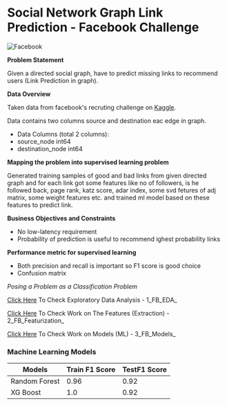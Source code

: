# Social Network Graph Link Prediction - Facebook Challenge
  ![Facebook](https://github.com/akashbangalkar/facebook_friend_recommendation/blob/main/facebook.png)

**Problem Statement**

Given a directed social graph, have to predict missing links to recommend users (Link Prediction in graph).

**Data Overview**

Taken data from facebook's recruting challenge on [Kaggle](https://www.kaggle.com/c/FacebookRecruiting).

Data contains two columns source and destination eac edge in graph.

- Data Columns (total 2 columns):  
- source_node         int64  
- destination_node    int64  

**Mapping the problem into supervised learning problem**

Generated training samples of good and bad links from given directed graph and for each link got some features like no of followers, is he followed back, page rank, katz score, adar index, some svd fetures of adj matrix, some weight features etc. and trained ml model based on these features to predict link.

**Business Objectives and Constraints**
- No low-latency requirement
- Probability of prediction is useful to recommend ighest probability links

**Performance metric for supervised learning**
- Both precision and recall is important so F1 score is good choice
- Confusion matrix

*Posing a Problem as a Classification Problem*

[Click Here](https://github.com/akashbangalkar/facebook_friend_recommendation/blob/main/1_FB_EDA_.ipynb) To Check Exploratory Data Analysis - 1_FB_EDA_

[Click Here](https://github.com/akashbangalkar/facebook_friend_recommendation/blob/main/2_FB_Featurization_.ipynb) To Check Work on The Features (Extraction) - 2_FB_Featurization_

[Click Here](https://github.com/akashbangalkar/facebook_friend_recommendation/blob/main/3_FB_Models_.ipynb) To Check Work on Models (ML) - 3_FB_Models_

### Machine Learning Models

| Models | Train F1 Score | TestF1 Score |
|--------|----------------|--------------|
| Random Forest | 0.96 | 0.92 |
| XG Boost | 1.0 | 0.92 |

